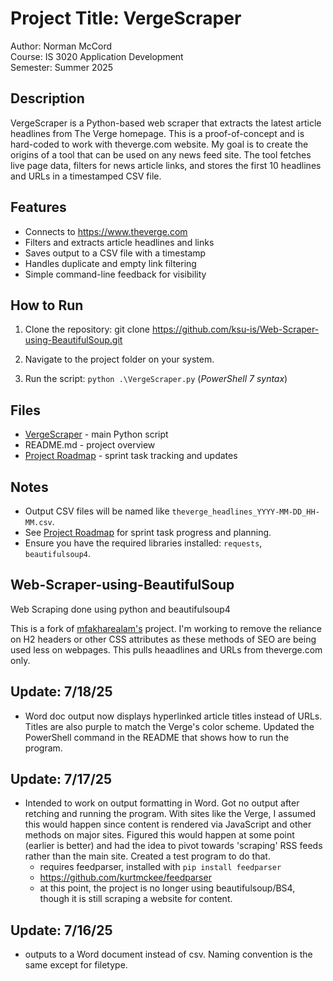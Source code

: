 # Project Title: VergeScraper

Author: Norman McCord  
Course: IS 3020 Application Development  
Semester: Summer 2025  

## Description

VergeScraper is a Python-based web scraper that extracts the latest article headlines from The Verge homepage. This is a proof-of-concept and is hard-coded to work with theverge.com website. My goal is to create the origins of a tool that can be used on any news feed site. The tool fetches live page data, filters for news article links, and stores the first 10 headlines and URLs in a timestamped CSV file.

## Features

- Connects to https://www.theverge.com
- Filters and extracts article headlines and links
- Saves output to a CSV file with a timestamp
- Handles duplicate and empty link filtering
- Simple command-line feedback for visibility

## How to Run

1. Clone the repository:
   git clone https://github.com/ksu-is/Web-Scraper-using-BeautifulSoup.git

2. Navigate to the project folder on your system.

3. Run the script:
   `python .\VergeScraper.py` (*PowerShell 7 syntax*)

## Files

- [VergeScraper](VergeScraper.py) - main Python script
- README.md - project overview
- [Project Roadmap](ProjectRoadmap.md) - sprint task tracking and updates

## Notes

- Output CSV files will be named like `theverge_headlines_YYYY-MM-DD_HH-MM.csv`.
- See [Project Roadmap](ProjectRoadmap.md) for sprint task progress and planning.
- Ensure you have the required libraries installed: `requests`, `beautifulsoup4`.

## Web-Scraper-using-BeautifulSoup
Web Scraping done using python and beautifulsoup4

This is a fork of [mfakharealam's](https://github.com/mfakharealam/Web-Scraper-using-BeautifulSoup) project.  I'm working to remove the reliance on H2 headers or other CSS attributes as these methods of SEO are being used less on webpages.  This pulls heaadlines and URLs from theverge.com only.    

## Update: 7/18/25
- Word doc output now displays hyperlinked article titles instead of URLs.  Titles are also purple to match the Verge's color scheme.  Updated the PowerShell command in the README that shows how to run the program.

## Update: 7/17/25
- Intended to work on output formatting in Word. Got no output after retching and running the program.  With sites like the Verge, I assumed this would happen since content is rendered via JavaScript and other methods on  major sites.  Figured this would happen at some point (earlier is better) and had the idea to pivot towards 'scraping' RSS feeds rather than the main site. Created a test program to do that.
   - requires feedparser, installed with `pip install feedparser`
   - https://github.com/kurtmckee/feedparser
   - at this point, the project is no longer using beautifulsoup/BS4, though it is still scraping a website for content.  

## Update: 7/16/25
- outputs to a Word document instead of csv.  Naming convention is the same except for filetype.